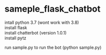 # sameple_flask_chatbot
intall python 3.7 (wont work with 3.8) <br>
install flask <br>
install chatterbot (version 1.0.1)<br>
install pytz<br>


run sample.py to run the bot (python sample.py) <br>

